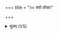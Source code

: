 +++
title = "२० त्रयो लोकाः"

+++
<details><summary>मूलम् (VS)</summary>

त्रयो॑ लो॒काः संमि॑ता॒ ब्राह्म॑णेन॒ द्यौरे॒वासौ पृ॑थि॒व्य१॒॑न्तरि॑क्षम्।  
अं॒शून्गृ॑भी॒त्वान्वार॑भेथा॒मा प्या॑यन्तां॒ पुन॒रा य॑न्तु॒ शूर्प॑म् ॥
</details>